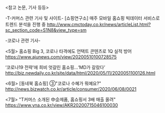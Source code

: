 <참고 논문, 기사 등등>



-T-커머스 관련 기사 및 사이트-
[쇼핑연구소] 매주 모바일 홈쇼핑 빅데이터 서비스로 트렌드 분석을 진행 중
http://www.cmctoday.co.kr/news/articleList.html?sc_section_code=S1N8&view_type=sm


-코로나 관련 기사-

<5월>
홈쇼핑 Big 3, 코로나 타격에도 언택트 콘텐츠로 1Q 실적 방어
https://www.ajunews.com/view/20200510100728575

‘코로나19 전략’에 희비 엇갈린 홈쇼핑…‘MD가 갈랐다’
http://biz.newdaily.co.kr/site/data/html/2020/05/11/2020051100126.html

<6월>
[동네북 홈쇼핑] ③"코로나 수혜가 뭐예요?"
http://news.bizwatch.co.kr/article/consumer/2020/06/08/0021

<7월>
"T커머스 소개된 中企제품, 홈쇼핑서 3배 매출 올려"
https://www.yna.co.kr/view/AKR20200715046100030

